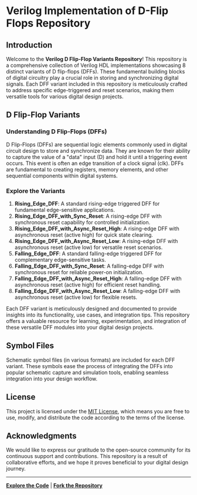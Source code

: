 # Verilog Implementation of D-Flip Flops Repository

## Introduction

Welcome to the **Verilog D Flip-Flop Variants Repository**! This repository is a comprehensive collection of Verilog HDL implementations showcasing 8 distinct variants of D flip-flops (DFFs). These fundamental building blocks of digital circuitry play a crucial role in storing and synchronizing digital signals. Each DFF variant included in this repository is meticulously crafted to address specific edge-triggered and reset scenarios, making them versatile tools for various digital design projects.

## D Flip-Flop Variants

### Understanding D Flip-Flops (DFFs)

D Flip-Flops (DFFs) are sequential logic elements commonly used in digital circuit design to store and synchronize data. They are known for their ability to capture the value of a "data" input (D) and hold it until a triggering event occurs. This event is often an edge transition of a clock signal (clk). DFFs are fundamental to creating registers, memory elements, and other sequential components within digital systems.

### Explore the Variants

1. **Rising_Edge_DFF**: A standard rising-edge triggered DFF for fundamental edge-sensitive applications.
2. **Rising_Edge_DFF_with_Sync_Reset**: A rising-edge DFF with synchronous reset capability for controlled initialization.
3. **Rising_Edge_DFF_with_Async_Reset_High**: A rising-edge DFF with asynchronous reset (active high) for quick state clearing.
4. **Rising_Edge_DFF_with_Async_Reset_Low**: A rising-edge DFF with asynchronous reset (active low) for versatile reset scenarios.
5. **Falling_Edge_DFF**: A standard falling-edge triggered DFF for complementary edge-sensitive tasks.
6. **Falling_Edge_DFF_with_Sync_Reset**: A falling-edge DFF with synchronous reset for reliable power-on initialization.
7. **Falling_Edge_DFF_with_Async_Reset_High**: A falling-edge DFF with asynchronous reset (active high) for efficient reset handling.
8. **Falling_Edge_DFF_with_Async_Reset_Low**: A falling-edge DFF with asynchronous reset (active low) for flexible resets.

Each DFF variant is meticulously designed and documented to provide insights into its functionality, use cases, and integration tips. This repository offers a valuable resource for learning, experimentation, and integration of these versatile DFF modules into your digital design projects.

## Symbol Files

Schematic symbol files (in various formats) are included for each DFF variant. These symbols ease the process of integrating the DFFs into popular schematic capture and simulation tools, enabling seamless integration into your design workflow.

## License

This project is licensed under the [MIT License](LICENSE), which means you are free to use, modify, and distribute the code according to the terms of the license.

## Acknowledgments

We would like to express our gratitude to the open-source community for its continuous support and contributions. This repository is a result of collaborative efforts, and we hope it proves beneficial to your digital design journey.

---

**[Explore the Code](https://github.com/your-username/verilog-dff-variants)** | **[Fork the Repository](https://github.com/your-username/verilog-dff-variants/fork)**
